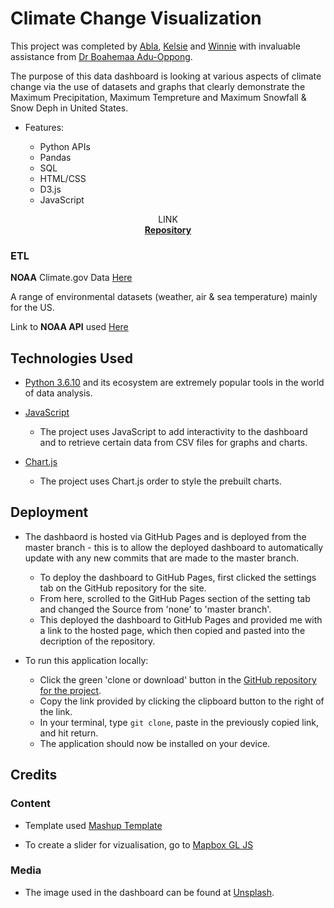 # Climate Change Visualization

This project was completed by [Abla](https://github.com/Abla-Beatrice), [Kelsie](https://github.com/kelsiehargita) and [Winnie](https://github.com/climbr88) with invaluable assistance from [Dr Boahemaa Adu-Oppong](https://github.com/abenaa07).

The purpose of this data dashboard is looking at various aspects of climate change via the use of datasets and graphs that clearly demonstrate the Maximum Precipitation, Maximum Tempreture and Maximum Snowfall & Snow Deph in United States. 

* Features:

   * Python APIs
   * Pandas
   * SQL 
   * HTML/CSS 
   * D3.js 
   * JavaScript


 <p align="center">
    LINK
    <br />
    <a href="https://github.com/Abla-Beatrice/The-Weather-Girls"><strong> Repository</strong></a>
    <br />  
  </p>
</p>


### ETL

**NOAA** Climate.gov Data
[Here](https://www.climate.gov/maps-data/datasets/formats/json "LINK")

A range of environmental datasets (weather, air & sea temperature) mainly for the US.

Link to **NOAA API** used [Here]("https://www.ncdc.noaa.gov/cdo-web/webservices/v2#datasets")

## Technologies Used

- [Python 3.6.10](https://docs.python.org/3.10/library/) and its ecosystem are extremely popular tools in the world of data analysis.

- [JavaScript](https://developer.mozilla.org/en-US/docs/Web/JavaScript)
    - The project uses JavaScript to add interactivity to the dashboard and to retrieve certain data from CSV files for graphs and charts.


- [Chart.js](https://d3js.org/)
    - The project uses Chart.js order to style the prebuilt charts.

## Deployment

- The dashbaord is hosted via GitHub Pages and is deployed from the master branch - this is to allow the deployed dashboard to automatically update with any new commits that are made to the master branch.

    - To deploy the dashboard to GitHub Pages, first clicked the settings tab on the GitHub repository for the site.
    - From here, scrolled to the GitHub Pages section of the setting tab and changed the Source from 'none' to 'master branch'.
    - This deployed the dashboard to GitHub Pages and provided me with a link to the hosted page, which then copied and pasted into the decription of the repository.
    
- To run this application locally:
    - Click the green 'clone or download' button in the [GitHub repository for the project](https://github.com/Abla-Beatrice/The-Weather-Girls).
    - Copy the link provided by clicking the clipboard button to the right of the link.
    - In your terminal, type `git clone`, paste in the previously copied link, and hit return.
    - The application should now be installed on your device.

## Credits

### Content
- Template used [Mashup Template](http://www.mashup-template.com/templates.html) 

- To create a slider for vizualisation, go to [Mapbox GL JS]("https://docs.mapbox.com/mapbox-gl-js/example/timeline-animation/")


### Media

- The image used in the dashboard  can be found at [Unsplash](https://unsplash.com/).
